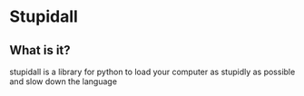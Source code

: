 # Stupidall
## What is it?
stupidall is a library for python to load your computer as stupidly as possible
and slow down the language
